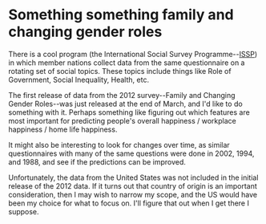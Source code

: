 # Something something family and changing gender roles

There is a cool program (the International Social Survey Programme--[ISSP](http://www.issp.org/page.php?pageId=4)) in which member nations collect data from the same questionnaire on a rotating set of social topics. These topics include things like Role of Government, Social Inequality, Health, etc.

The first release of data from the 2012 survey--Family and Changing Gender Roles--was just released at the end of March, and I'd like to do something with it. Perhaps something like figuring out which features are most important for predicting people's overall happiness / workplace happiness / home life happiness.

It might also be interesting to look for changes over time, as similar questionnaires with many of the same questions were done in 2002, 1994, and 1988, and see if the predictions can be improved.

Unfortunately, the data from the United States was not included in the initial release of the 2012 data. If it turns out that country of origin is an important consideration, then I may wish to narrow my scope, and the US would have been my choice for what to focus on. I'll figure that out when I get there I suppose.